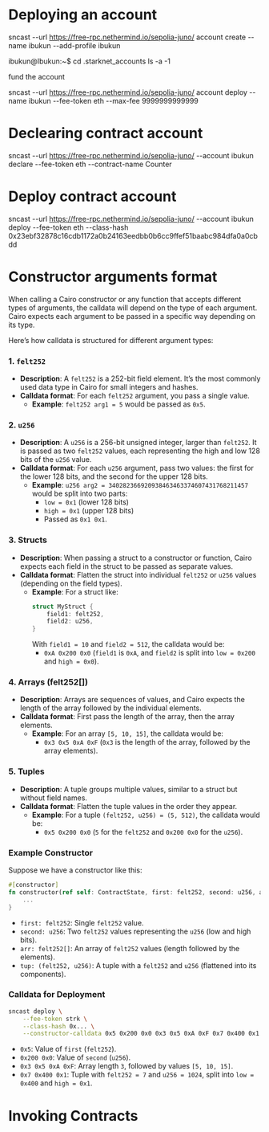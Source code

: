 # Deploying an account

sncast --url https://free-rpc.nethermind.io/sepolia-juno/ account create --name ibukun  --add-profile ibukun

ibukun@Ibukun:~$ cd .starknet_accounts ls -a -1

fund the account

sncast --url https://free-rpc.nethermind.io/sepolia-juno/ account deploy --name ibukun --fee-token eth --max-fee 9999999999999

# Declearing contract account

sncast --url https://free-rpc.nethermind.io/sepolia-juno/ --account ibukun declare --fee-token eth --contract-name Counter

# Deploy contract account

sncast --url https://free-rpc.nethermind.io/sepolia-juno/ --account ibukun deploy --fee-token eth --class-hash 0x23ebf32878c16cdb1172a0b24163eedbb0b6cc9ffef51baabc984dfa0a0cbdd

# Constructor arguments format

When calling a Cairo constructor or any function that accepts different types of arguments, the calldata will depend on the type of each argument. Cairo expects each argument to be passed in a specific way depending on its type.

Here’s how calldata is structured for different argument types:

### 1. **`felt252`**
- **Description**: A `felt252` is a 252-bit field element. It’s the most commonly used data type in Cairo for small integers and hashes.
- **Calldata format**: For each `felt252` argument, you pass a single value.
  - **Example**: `felt252 arg1 = 5` would be passed as `0x5`.

### 2. **`u256`**
- **Description**: A `u256` is a 256-bit unsigned integer, larger than `felt252`. It is passed as two `felt252` values, each representing the high and low 128 bits of the `u256` value.
- **Calldata format**: For each `u256` argument, pass two values: the first for the lower 128 bits, and the second for the upper 128 bits.
  - **Example**: `u256 arg2 = 340282366920938463463374607431768211457` would be split into two parts:
    - `low = 0x1` (lower 128 bits)
    - `high = 0x1` (upper 128 bits)
    - Passed as `0x1 0x1`.

### 3. **Structs**
- **Description**: When passing a struct to a constructor or function, Cairo expects each field in the struct to be passed as separate values.
- **Calldata format**: Flatten the struct into individual `felt252` or `u256` values (depending on the field types).
  - **Example**: For a struct like:
    ```rust
    struct MyStruct {
        field1: felt252,
        field2: u256,
    }
    ```
    With `field1 = 10` and `field2 = 512`, the calldata would be:
    - `0xA 0x200 0x0` (`field1` is `0xA`, and `field2` is split into `low = 0x200` and `high = 0x0`).

### 4. **Arrays (felt252[])**
- **Description**: Arrays are sequences of values, and Cairo expects the length of the array followed by the individual elements.
- **Calldata format**: First pass the length of the array, then the array elements.
  - **Example**: For an array `[5, 10, 15]`, the calldata would be:
    - `0x3 0x5 0xA 0xF` (`0x3` is the length of the array, followed by the array elements).

### 5. **Tuples**
- **Description**: A tuple groups multiple values, similar to a struct but without field names.
- **Calldata format**: Flatten the tuple values in the order they appear.
  - **Example**: For a tuple `(felt252, u256) = (5, 512)`, the calldata would be:
    - `0x5 0x200 0x0` (`5` for the `felt252` and `0x200 0x0` for the `u256`).

### Example Constructor

Suppose we have a constructor like this:
```rust
#[constructor]
fn constructor(ref self: ContractState, first: felt252, second: u256, arr: felt252[], tup: (felt252, u256)) {
    ...
}
```

- `first: felt252`: Single `felt252` value.
- `second: u256`: Two `felt252` values representing the `u256` (low and high bits).
- `arr: felt252[]`: An array of `felt252` values (length followed by the elements).
- `tup: (felt252, u256)`: A tuple with a `felt252` and `u256` (flattened into its components).

### Calldata for Deployment
```bash
sncast deploy \
    --fee-token strk \
    --class-hash 0x... \
    --constructor-calldata 0x5 0x200 0x0 0x3 0x5 0xA 0xF 0x7 0x400 0x1
```

- `0x5`: Value of `first` (`felt252`).
- `0x200 0x0`: Value of `second` (`u256`).
- `0x3 0x5 0xA 0xF`: Array length `3`, followed by values `[5, 10, 15]`.
- `0x7 0x400 0x1`: Tuple with `felt252 = 7` and `u256 = 1024`, split into `low = 0x400` and `high = 0x1`.

# Invoking Contracts
